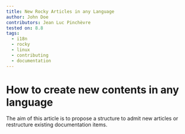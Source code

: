 ```yaml
---
title: New Rocky Articles in any Language
author: John Doe
contributors: Jean Luc Pinchèvre
tested on: 8.8
tags: 
  - i18n
  - rocky
  - linux
  - contributing
  - documentation
---
```


# How to create new contents in any language
The aim of this article is to propose a structure to admit new articles or restructure existing documentation items.
